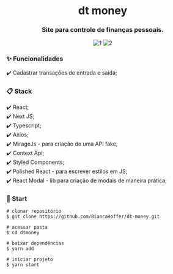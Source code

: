 <h1 align="center">dt money</h1>

<h3 align="center">Site para controle de finanças pessoais.</h3>

<div align="center">

![1](https://user-images.githubusercontent.com/99914904/180620214-b9c43dcb-b6bb-4753-a24a-a849c8879431.png) ![2](https://user-images.githubusercontent.com/99914904/180620213-2ceb7268-9ffd-4be9-b62a-978779a2765e.png)

</div>

<h3>✨ Funcionalidades</h3>
✔️ Cadastrar transações de entrada e saída;<br>

<h3>📋 Stack</h3>
✔️ React; <br>
✔️ Next JS; <br>
✔️ Typescript; <br>
✔️ Axios; <br>
✔️ MirageJs - para criação de uma API fake; <br>
✔️ Context Api; <br>
✔️ Styled Components; <br>
✔️ Polished React - para escrever estilos em JS; <br>
✔️ React Modal - lib para criação de modais de maneira prática; <br>

<h3>🏁 Start</h3> 

 ```
 # clonar repositório
 $ git clone https://github.com/BiancaHoffer/dt-money.git
 
 # acessar pasta
 $ cd dtmoney
 
 # baixar dependências
 $ yarn add
 
 # iniciar projeto
 $ yarn start
 
```
